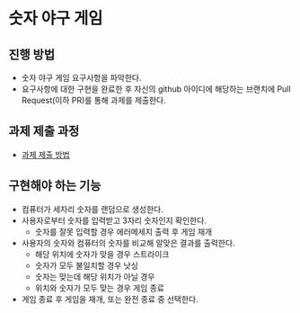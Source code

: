 # 숫자 야구 게임
## 진행 방법
* 숫자 야구 게임 요구사항을 파악한다.
* 요구사항에 대한 구현을 완료한 후 자신의 github 아이디에 해당하는 브랜치에 Pull Request(이하 PR)를 통해 과제를 제출한다.

## 과제 제출 과정
* [과제 제출 방법](https://github.com/next-step/nextstep-docs/tree/master/precourse)

## 구현해야 하는 기능
- 컴퓨터가 세자리 숫자를 랜덤으로 생성한다.
- 사용자로부터 숫자를 입력받고 3자리 숫자인지 확인한다.
  - 숫자를 잘못 입력할 경우 에러메세지 출력 후 게임 재개
- 사용자의 숫자와 컴퓨터의 숫자를 비교해 알맞은 결과를 출력한다.
  - 해당 위치에 숫자가 맞을 경우 스트라이크
  - 숫자가 모두 불일치할 경우 낫싱
  - 숫자는 맞는데 해당 위치가 아닐 경우 
  - 위치와 숫자가 모두 맞는 경우 게임 종료
- 게임 종료 후 게임을 재개, 또는 완전 종료 중 선택한다.
